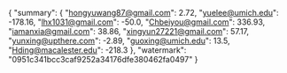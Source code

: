{
    "summary": {
        "hongyuwang87@gmail.com": 2.72, 
        "yuelee@umich.edu": -178.16, 
        "lhx1031@gmail.com": -50.0, 
        "Chbeiyou@gmail.com": 336.93, 
        "iamanxia@gmail.com": 38.86, 
        "xingyun27221@gmail.com": 57.17, 
        "yunxing@upthere.com": -2.89, 
        "guoxing@umich.edu": 13.5, 
        "Hding@macalester.edu": -218.3
    }, 
    "watermark": "0951c341bcc3caf9252a34176dfe380462fa0497"
}